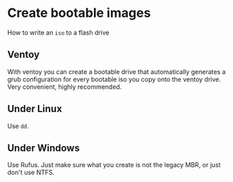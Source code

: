 # Create bootable images

How to write an `iso` to a flash drive

## Ventoy

With ventoy you can create a bootable drive that automatically generates
a grub configuration for every bootable iso you copy onto the ventoy drive.
Very convenient, highly recommended.

## Under Linux

Use `dd`.

## Under Windows

Use Rufus. Just make sure what you create is not the legacy MBR, or just
don't use NTFS.

